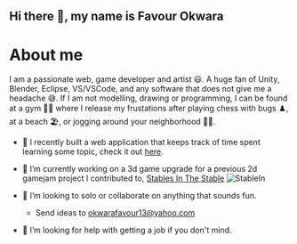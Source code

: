## Hi there 👋, my name is Favour Okwara

# About me
I am a passionate web, game developer and artist 😃. A huge fan of Unity, Blender, Eclipse, VS/VSCode, and any software that does not give me a headache 😅. If I am not modelling, drawing or programming, I can be found at a gym 🏋️‍♂️ where I release my frustations after playing chess with bugs ♟️, at a beach 🏖️, or jogging around your neighborhood 🏃‍♂️.

- 🥱 I recently built a web application that keeps track of time spent learning some topic, check it out [here](https://github.com/Okwara-Favour/StudyTracker).
- 🔭 I’m currently working on a 3d game upgrade for a previous 2d gamejam project I contributed to, [Stables In The Stable](https://itch.io/jam/uvgd-2025-reading-break-jam/rate/3355125)
![StableIn](https://github.com/user-attachments/assets/df362387-7da9-4db3-a37c-d0ff8d22c326)

- 👯 I’m looking to solo or collaborate on anything that sounds fun.
  - Send ideas to okwarafavour13@yahoo.com  
- 🤔 I’m looking for help with getting a job if you don't mind.

<!--
**Okwara-Favour/Okwara-Favour** is a ✨ _special_ ✨ repository because its `README.md` (this file) appears on your GitHub profile.

Here are some ideas to get you started:

- 🔭 I’m currently working on ...
- 🌱 I’m currently learning ...
- 👯 I’m looking to collaborate on ...
- 🤔 I’m looking for help with ...
- 💬 Ask me about ...
- 📫 How to reach me: ...
- 😄 Pronouns: ...
- ⚡ Fun fact: ...
-->
